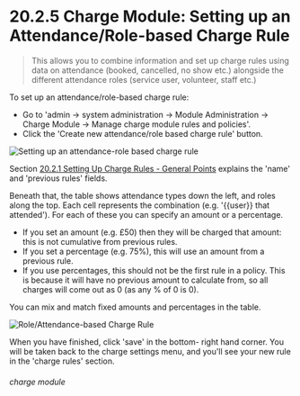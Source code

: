 # 20.2.5    Charge Module: Setting up an Attendance/Role-based Charge Rule

> This allows you to combine information and set up charge rules using data on attendance (booked, cancelled, no show etc.) alongside the different attendance roles (service user, volunteer, staff etc.)



To set up an attendance/role-based charge rule:
- Go to 'admin -> system administration -> Module Administration -> Charge Module -> Manage charge module rules and policies'. 
- Click the 'Create new attendance/role based charge rule' button. 

![Setting up an attendance-role based charge rule](20.2.5a.png)

Section [20.2.1  Setting Up Charge Rules - General Points](/help/index/p/20.2.1) explains the 'name' and 'previous rules' fields.

Beneath that, the table shows attendance types down the left, and roles along the top. Each cell represents the combination (e.g. '{{user}} that attended'). For each of these you can specify an amount or a percentage. 
   - If you set an amount (e.g. £50) then they will be charged that amount: this is not cumulative from previous rules. 
   - If you set a percentage (e.g. 75%), this will use an amount from a previous rule. 
   - If you use percentages, this should not be the first rule in a policy. This is because it will have no previous amount to calculate from, so all charges will come out as 0 (as any % of 0 is 0).

You can mix and match fixed amounts and percentages in the table. 

![Role/Attendance-based Charge Rule](20.2.5b.png)

When you have finished, click 'save' in the bottom- right hand corner. You will be taken back to the charge settings menu, and you'll see your new rule in the 'charge rules' section. 


###### charge module


